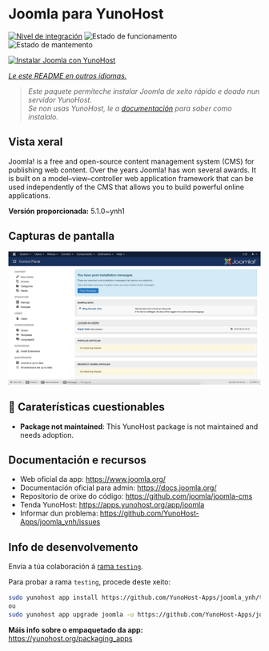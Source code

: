 <!--
NOTA: Este README foi creado automáticamente por <https://github.com/YunoHost/apps/tree/master/tools/readme_generator>
NON debe editarse manualmente.
-->

# Joomla para YunoHost

[![Nivel de integración](https://dash.yunohost.org/integration/joomla.svg)](https://dash.yunohost.org/appci/app/joomla) ![Estado de funcionamento](https://ci-apps.yunohost.org/ci/badges/joomla.status.svg) ![Estado de mantemento](https://ci-apps.yunohost.org/ci/badges/joomla.maintain.svg)

[![Instalar Joomla con YunoHost](https://install-app.yunohost.org/install-with-yunohost.svg)](https://install-app.yunohost.org/?app=joomla)

*[Le este README en outros idiomas.](./ALL_README.md)*

> *Este paquete permíteche instalar Joomla de xeito rápido e doado nun servidor YunoHost.*  
> *Se non usas YunoHost, le a [documentación](https://yunohost.org/install) para saber como instalalo.*

## Vista xeral

Joomla! is a free and open-source content management system (CMS) for publishing web content. Over the years Joomla! has won several awards. It is built on a model–view–controller web application framework that can be used independently of the CMS that allows you to build powerful online applications.


**Versión proporcionada:** 5.1.0~ynh1

## Capturas de pantalla

![Captura de pantalla de Joomla](./doc/screenshots/screenshot.jpg)

## :red_circle: Caraterísticas cuestionables

- **Package not maintained**: This YunoHost package is not maintained and needs adoption.

## Documentación e recursos

- Web oficial da app: <https://www.joomla.org/>
- Documentación oficial para admin: <https://docs.joomla.org/>
- Repositorio de orixe do código: <https://github.com/joomla/joomla-cms>
- Tenda YunoHost: <https://apps.yunohost.org/app/joomla>
- Informar dun problema: <https://github.com/YunoHost-Apps/joomla_ynh/issues>

## Info de desenvolvemento

Envía a túa colaboración á [rama `testing`](https://github.com/YunoHost-Apps/joomla_ynh/tree/testing).

Para probar a rama `testing`, procede deste xeito:

```bash
sudo yunohost app install https://github.com/YunoHost-Apps/joomla_ynh/tree/testing --debug
ou
sudo yunohost app upgrade joomla -u https://github.com/YunoHost-Apps/joomla_ynh/tree/testing --debug
```

**Máis info sobre o empaquetado da app:** <https://yunohost.org/packaging_apps>
